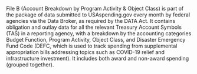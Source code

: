 File B (Account Breakdown by Program Activity & Object Class) is
part of the package of data submitted to USAspending.gov every month
by federal agencies via the Data Broker, as required by the DATA
Act. It contains obligation and outlay data for all the relevant
Treasury Account Symbols (TAS) in a reporting agency, with a breakdown by
the accounting categories Budget Function, Program Activity, Object Class, and Disaster Emergency
Fund Code (DEFC, which is used to track spending from supplemental appropriation
bills addressing topics such as COVID-19 relief and infrastructure investment). It includes both award and non-award spending (grouped together).
